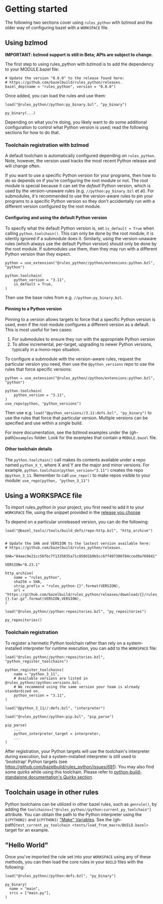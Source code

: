 # Getting started

The following two sections cover using `rules_python` with bzlmod and
the older way of configuring bazel with a `WORKSPACE` file.


## Using bzlmod

**IMPORTANT: bzlmod support is still in Beta; APIs are subject to change.**

The first step to using rules_python with bzlmod is to add the dependency to
your MODULE.bazel file:

```
# Update the version "0.0.0" to the release found here:
# https://github.com/bazelbuild/rules_python/releases.
bazel_dep(name = "rules_python", version = "0.0.0")
```

Once added, you can load the rules and use them:

```
load("@rules_python//python:py_binary.bzl", "py_binary")

py_binary(...)
```

Depending on what you're doing, you likely want to do some additional
configuration to control what Python version is used; read the following
sections for how to do that.

### Toolchain registration with bzlmod

A default toolchain is automatically configured depending on
`rules_python`. Note, however, the version used tracks the most recent Python
release and will change often.

If you want to use a specific Python version for your programs, then how
to do so depends on if you're configuring the root module or not. The root
module is special because it can set the *default* Python version, which
is used by the version-unaware rules (e.g. `//python:py_binary.bzl` et al). For
submodules, it's recommended to use the version-aware rules to pin your programs
to a specific Python version so they don't accidentally run with a different
version configured by the root module.

#### Configuring and using the default Python version

To specify what the default Python version is, set `is_default = True` when
calling `python.toolchain()`. This can only be done by the root module; it is
silently ignored if a submodule does it. Similarly, using the version-unaware
rules (which always use the default Python version) should only be done by the
root module. If submodules use them, then they may run with a different Python
version than they expect.

```
python = use_extension("@rules_python//python/extensions:python.bzl", "python")

python.toolchain(
    python_version = "3.11",
    is_default = True,
)
```

Then use the base rules from e.g. `//python:py_binary.bzl`.

#### Pinning to a Python version

Pinning to a version allows targets to force that a specific Python version is
used, even if the root module configures a different version as a default. This
is most useful for two cases:

1. For submodules to ensure they run with the appropriate Python version
2. To allow incremental, per-target, upgrading to newer Python versions,
   typically in a mono-repo situation.

To configure a submodule with the version-aware rules, request the particular
version you need, then use the `@python_versions` repo to use the rules that
force specific versions:

```
python = use_extension("@rules_python//python/extensions:python.bzl", "python")

python.toolchain(
    python_version = "3.11",
)
use_repo(python, "python_versions")
```

Then use e.g. `load("@python_versions//3.11:defs.bzl", "py_binary")` to use
the rules that force that particular version. Multiple versions can be specified
and use within a single build.

For more documentation, see the bzlmod examples under the {gh-path}`examples`
folder.  Look for the examples that contain a `MODULE.bazel` file.

#### Other toolchain details

The `python.toolchain()` call makes its contents available under a repo named
`python_X_Y`, where X and Y are the major and minor versions. For example,
`python.toolchain(python_version="3.11")` creates the repo `@python_3_11`.
Remember to call `use_repo()` to make repos visible to your module:
`use_repo(python, "python_3_11")`

## Using a WORKSPACE file

To import rules_python in your project, you first need to add it to your
`WORKSPACE` file, using the snippet provided in the
[release you choose](https://github.com/bazelbuild/rules_python/releases)

To depend on a particular unreleased version, you can do the following:

```
load("@bazel_tools//tools/build_defs/repo:http.bzl", "http_archive")


# Update the SHA and VERSION to the lastest version available here:
# https://github.com/bazelbuild/rules_python/releases.

SHA="84aec9e21cc56fbc7f1335035a71c850d1b9b5cc6ff497306f84cced9a769841"

VERSION="0.23.1"

http_archive(
    name = "rules_python",
    sha256 = SHA,
    strip_prefix = "rules_python-{}".format(VERSION),
    url = "https://github.com/bazelbuild/rules_python/releases/download/{}/rules_python-{}.tar.gz".format(VERSION,VERSION),
)

load("@rules_python//python:repositories.bzl", "py_repositories")

py_repositories()
```

### Toolchain registration

To register a hermetic Python toolchain rather than rely on a system-installed interpreter for runtime execution, you can add to the `WORKSPACE` file:

```
load("@rules_python//python:repositories.bzl", "python_register_toolchains")

python_register_toolchains(
    name = "python_3_11",
    # Available versions are listed in @rules_python//python:versions.bzl.
    # We recommend using the same version your team is already standardized on.
    python_version = "3.11",
)

load("@python_3_11//:defs.bzl", "interpreter")

load("@rules_python//python:pip.bzl", "pip_parse")

pip_parse(
    ...
    python_interpreter_target = interpreter,
    ...
)
```

After registration, your Python targets will use the toolchain's interpreter during execution, but a system-installed interpreter
is still used to 'bootstrap' Python targets (see https://github.com/bazelbuild/rules_python/issues/691).
You may also find some quirks while using this toolchain. Please refer to [python-build-standalone documentation's _Quirks_ section](https://python-build-standalone.readthedocs.io/en/latest/quirks.html).

## Toolchain usage in other rules

Python toolchains can be utilized in other bazel rules, such as `genrule()`, by adding the `toolchains=["@rules_python//python:current_py_toolchain"]` attribute. You can obtain the path to the Python interpreter using the `$(PYTHON2)` and `$(PYTHON3)` ["Make" Variables](https://bazel.build/reference/be/make-variables). See the
{gh-path}`test_current_py_toolchain <tests/load_from_macro/BUILD.bazel>` target for an example.

## "Hello World"

Once you've imported the rule set into your `WORKSPACE` using any of these
methods, you can then load the core rules in your `BUILD` files with the following:

```
load("@rules_python//python:defs.bzl", "py_binary")

py_binary(
  name = "main",
  srcs = ["main.py"],
)
```
